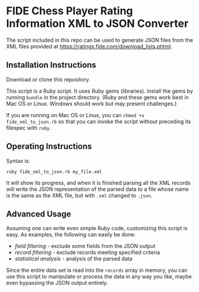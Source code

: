 # FIDE Chess Player Rating Information XML to JSON Converter

The script included in this repo can be used to generate JSON files from the XML files provided at https://ratings.fide.com/download_lists.phtml.


## Installation Instructions

Download or clone this repository.

This script is a Ruby script. It uses Ruby gems (libraries). Install the gems by running `bundle` in the project directory. (Ruby and these gems work best in Mac OS or Linux. Windows should work but may present challenges.)

If you are running on Mac OS or Linux, you can `chmod +x fide_xml_to_json.rb` so that you can invoke the script without preceding its filespec with `ruby`.

## Operating Instructions

Syntax is:

`ruby fide_xml_to_json.rb my_file.xml`

It will show its progress, and when it is finished parsing all the XML records will write the JSON representation of the parsed data to a file whose name is the same as the XML file, but with `.xml` changed to `.json`.


## Advanced Usage

Assuming one can write even simple Ruby code, customizing this script is easy. As examples, the following can easily be done:

* _field filtering_ - exclude some fields from the JSON output
* _record filtering_ - exclude records meeting specified criteria
* _statistical analysis_ - analysis of the parsed data

Since the entire data set is read into the `records` array in memory, you can use this script to manipulate or process the data in any way you like, maybe even bypassing the JSON output entirely.
